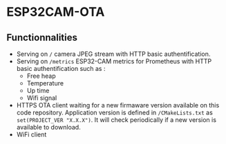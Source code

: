 # ESP32CAM-OTA

## Functionnalities
- Serving on ```/``` camera JPEG stream with HTTP basic authentification.
- Serving on ```/metrics``` ESP32-CAM metrics for Prometheus with HTTP basic authentification such as :
    - Free heap
    - Temperature
    - Up time
    - Wifi signal
- HTTPS OTA client waiting for a new firmaware version available on this code repository. Application version is defined in ```/CMakeLists.txt``` as ```set(PROJECT_VER "X.X.X")```. It will check periodically if a new version is available to download.
- WiFi client